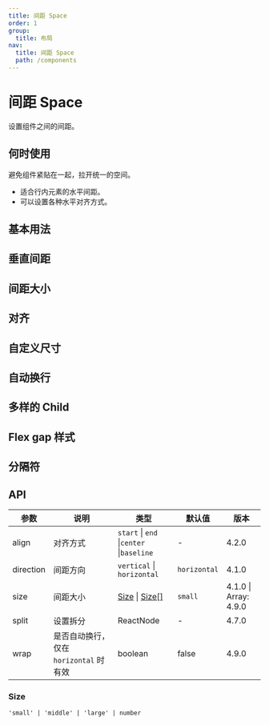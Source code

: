 ```yaml
---
title: 间距 Space
order: 1
group:
  title: 布局
nav:
  title: 间距 Space
  path: /components
---
```


# 间距 Space

设置组件之间的间距。

## 何时使用

避免组件紧贴在一起，拉开统一的空间。

- 适合行内元素的水平间距。
- 可以设置各种水平对齐方式。

## 基本用法

<code src="./demos/base.tsx"></code>

## 垂直间距

<code src="./demos/vertical.tsx"></code>

## 间距大小

<code src="./demos/size.tsx"></code>

## 对齐

<code src="./demos/align.tsx"></code>

## 自定义尺寸

<code src="./demos/customize.tsx"></code>

## 自动换行

<code src="./demos/wrap.tsx"></code>

## 多样的 Child

<code src="./demos/debug.tsx"></code>

## Flex gap 样式

<code src="./demos/gap-in-line.tsx"></code>

## 分隔符

<code src="./demos/split.tsx"></code>

## API

| 参数      | 说明                                   | 类型                                     | 默认值       | 版本                  |
| --------- | -------------------------------------- | ---------------------------------------- | ------------ | --------------------- |
| align     | 对齐方式                               | `start` \| `end` \|`center` \|`baseline` | -            | 4.2.0                 |
| direction | 间距方向                               | `vertical` \| `horizontal`               | `horizontal` | 4.1.0                 |
| size      | 间距大小                               | [Size](#Size) \| [Size\[\]](#Size)       | `small`      | 4.1.0 \| Array: 4.9.0 |
| split     | 设置拆分                               | ReactNode                                | -            | 4.7.0                 |
| wrap      | 是否自动换行，仅在 `horizontal` 时有效 | boolean                                  | false        | 4.9.0                 |

### Size

`'small' | 'middle' | 'large' | number`
